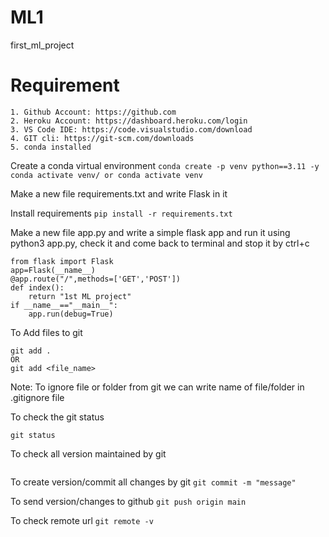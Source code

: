 # ML1
first_ml_project

# Requirement
```
1. Github Account: https://github.com
2. Heroku Account: https://dashboard.heroku.com/login
3. VS Code IDE: https://code.visualstudio.com/download
4. GIT cli: https://git-scm.com/downloads
5. conda installed
```

Create a conda virtual environment
```conda create -p venv python==3.11 -y```
```conda activate venv/ or conda activate venv```


Make a new file requirements.txt and write Flask in it

Install requirements
```pip install -r requirements.txt```

Make a new file app.py and write a simple flask app and run it using python3 app.py, check it and come back to terminal and stop it by ctrl+c
```
from flask import Flask
app=Flask(__name__)
@app.route("/",methods=['GET','POST'])
def index():
    return "1st ML project"
if __name__=="__main__":
    app.run(debug=True)
```


To Add files to git
```
git add .
OR
git add <file_name>
```
Note: To ignore file or folder from git we can write name of file/folder in .gitignore file

To check the git status
```
git status
```

To check all version maintained by git
```git log
```


To create version/commit all changes by git
```git commit -m "message"```


To send version/changes to github
```git push origin main```


To check remote url
```git remote -v```